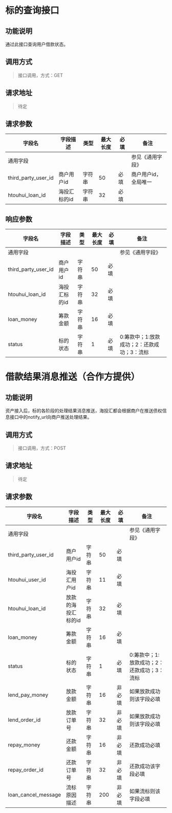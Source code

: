 # 标的查询接口

## 功能说明
通过此接口查询用户借款状态。

## 调用方式
> 接口调用，方式：GET
>

## 请求地址
> 待定
>

## 请求参数

| **字段名**          | **字段描述** | **类型** | **最大长度** | **必填** | **备注**             |
| ------------------- | ------------ | -------- | ------------ | -------- | -------------------- |
| 通用字段            |              |          |              |          | 参见《通用字段》     |
| third_party_user_id | 商户用户id   | 字符串   | 50           | 必填     | 商户用户id，全局唯一 |
| htouhui_loan_id     | 海投汇标的id | 字符串   | 32           | 必填     |                      |

## 响应参数

| **字段名**          | **字段描述** | **类型** | **最大长度** | **必填** | **备注**                                   |
| ------------------- | ------------ | -------- | ------------ | -------- | ------------------------------------------ |
| 通用字段            |              |          |              |          | 参见《通用字段》                           |
| third_party_user_id | 商户用户id   | 字符串   | 50           | 必填     |                                            |
| htouhui_loan_id     | 海投汇标的id | 字符串   | 32           | 必填     |                                            |
| loan_money          | 筹款金额     | 字符串   | 16           | 必填     |                                            |
| status              | 标的状态     | 字符串   | 1            | 必填     | 0:筹款中；1:放款成功；2：还款成功；3：流标 |

 

#  借款结果消息推送（合作方提供）

##  功能说明
资产接入后，标的各阶段的处理结果消息推送，海投汇都会根据商户在推送债权信息接口中的notify_url向商户推送处理结果。

## 调用方式
> 接口调用，方式：POST
>

## 请求地址
> 待定
>


## 请求参数

| **字段名**          | **字段描述**       | **类型** | **最大长度** | **必填** | **备注**                                   |
| ------------------- | ------------------ | -------- | ------------ | -------- | ------------------------------------------ |
| 通用字段            |                    |          |              |          | 参见《通用字段》                           |
| third_party_user_id | 商户用户id         | 字符串   | 50           | 必填     |                                            |
| htouhui_user_id     | 海投汇用户id       | 字符串   | 11           | 必填     |                                            |
| htouhui_loan_id     | 放款的海投汇标的id | 字符串   | 32           | 必填     |                                            |
| loan_money          | 筹款金额           | 字符串   | 16           | 必填     |                                            |
| status              | 标的状态           | 字符串   | 1            | 必填     | 0:筹款中；1:放款成功；2：还款成功；3：流标 |
| lend_pay_money      | 放款金额           | 字符串   | 16           | 非必填   | 如果放款成功则该字段必填                   |
| lend_order_id       | 放款订单号         | 字符串   | 32           | 非必填   | 如果放款成功则该字段必填                   |
| repay_money         | 还款金额           | 字符串   | 16           | 非必填   | 还款成功必填                               |
| repay_order_id      | 还款订单号         | 字符串   | 32           | 非必填   | 还款成功该字段必填                         |
| loan_cancel_message | 流标原因描述       | 字符串   | 200          | 非必填   | 如果流标则该字段必填                       |